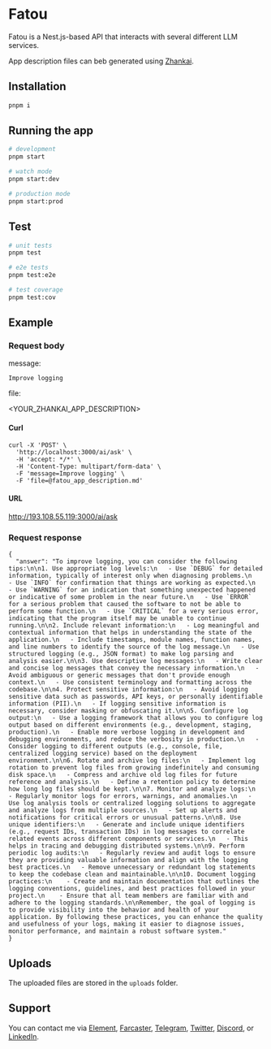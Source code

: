 # Fatou

Fatou is a Nest.js-based API that interacts with several different LLM services.

App description files can beb generated using [Zhankai](https://github.com/w3hc/zhankai).

## Installation

```bash
pnpm i
```

## Running the app

```bash
# development
pnpm start

# watch mode
pnpm start:dev

# production mode
pnpm start:prod
```

## Test

```bash
# unit tests
pnpm test

# e2e tests
pnpm test:e2e

# test coverage
pnpm test:cov
```

## Example

### Request body 

message:

```
Improve logging
```

file:

<YOUR_ZHANKAI_APP_DESCRIPTION>

#### Curl

```
curl -X 'POST' \
  'http://localhost:3000/ai/ask' \
  -H 'accept: */*' \
  -H 'Content-Type: multipart/form-data' \
  -F 'message=Improve logging' \
  -F 'file=@fatou_app_description.md'
```

#### URL

http://193.108.55.119:3000/ai/ask

### Request response

```
{
  "answer": "To improve logging, you can consider the following tips:\n\n1. Use appropriate log levels:\n   - Use `DEBUG` for detailed information, typically of interest only when diagnosing problems.\n   - Use `INFO` for confirmation that things are working as expected.\n   - Use `WARNING` for an indication that something unexpected happened or indicative of some problem in the near future.\n   - Use `ERROR` for a serious problem that caused the software to not be able to perform some function.\n   - Use `CRITICAL` for a very serious error, indicating that the program itself may be unable to continue running.\n\n2. Include relevant information:\n   - Log meaningful and contextual information that helps in understanding the state of the application.\n   - Include timestamps, module names, function names, and line numbers to identify the source of the log message.\n   - Use structured logging (e.g., JSON format) to make log parsing and analysis easier.\n\n3. Use descriptive log messages:\n   - Write clear and concise log messages that convey the necessary information.\n   - Avoid ambiguous or generic messages that don't provide enough context.\n   - Use consistent terminology and formatting across the codebase.\n\n4. Protect sensitive information:\n   - Avoid logging sensitive data such as passwords, API keys, or personally identifiable information (PII).\n   - If logging sensitive information is necessary, consider masking or obfuscating it.\n\n5. Configure log output:\n   - Use a logging framework that allows you to configure log output based on different environments (e.g., development, staging, production).\n   - Enable more verbose logging in development and debugging environments, and reduce the verbosity in production.\n   - Consider logging to different outputs (e.g., console, file, centralized logging service) based on the deployment environment.\n\n6. Rotate and archive log files:\n   - Implement log rotation to prevent log files from growing indefinitely and consuming disk space.\n   - Compress and archive old log files for future reference and analysis.\n   - Define a retention policy to determine how long log files should be kept.\n\n7. Monitor and analyze logs:\n   - Regularly monitor logs for errors, warnings, and anomalies.\n   - Use log analysis tools or centralized logging solutions to aggregate and analyze logs from multiple sources.\n   - Set up alerts and notifications for critical errors or unusual patterns.\n\n8. Use unique identifiers:\n   - Generate and include unique identifiers (e.g., request IDs, transaction IDs) in log messages to correlate related events across different components or services.\n   - This helps in tracing and debugging distributed systems.\n\n9. Perform periodic log audits:\n   - Regularly review and audit logs to ensure they are providing valuable information and align with the logging best practices.\n   - Remove unnecessary or redundant log statements to keep the codebase clean and maintainable.\n\n10. Document logging practices:\n    - Create and maintain documentation that outlines the logging conventions, guidelines, and best practices followed in your project.\n    - Ensure that all team members are familiar with and adhere to the logging standards.\n\nRemember, the goal of logging is to provide visibility into the behavior and health of your application. By following these practices, you can enhance the quality and usefulness of your logs, making it easier to diagnose issues, monitor performance, and maintain a robust software system."
}
```

## Uploads

The uploaded files are stored in the `uploads` folder.

## Support

You can contact me via [Element](https://matrix.to/#/@julienbrg:matrix.org), [Farcaster](https://warpcast.com/julien-), [Telegram](https://t.me/julienbrg), [Twitter](https://twitter.com/julienbrg), [Discord](https://discordapp.com/users/julienbrg), or [LinkedIn](https://www.linkedin.com/in/julienberanger/).
